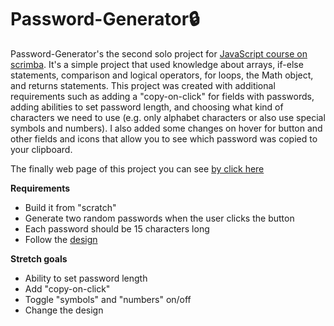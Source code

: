 # Password-Generator:lock:

Password-Generator's the second solo project for [JavaScript course on scrimba](https://scrimba.com/learn/learnjavascript). It's a simple project that used knowledge about arrays, if-else statements, comparison and logical operators, for loops, the Math object, and returns statements. This project was created with additional requirements such as adding a "copy-on-click" for fields with passwords, adding abilities to set password length, and choosing what kind of characters we need to use (e.g. only alphabet characters or also use special symbols and numbers). I also added some changes on hover for button and other fields and icons that allow you to see which password was copied to your clipboard.

The finally web page of this project you can see [by click here](https://anastasiyastuzhuk.github.io/Password-Generator/)

**Requirements**
- Build it from "scratch"
- Generate two random passwords when the user clicks the button
- Each password should be 15 characters long
- Follow the [design](https://www.figma.com/file/NEj9JDycMjF3XKXq7swoc9/Random-Password-Generator-(New-version)?node-id=0%3A1)

**Stretch goals**
- Ability to set password length
- Add "copy-on-click"
- Toggle "symbols" and "numbers" on/off
- Change the design
